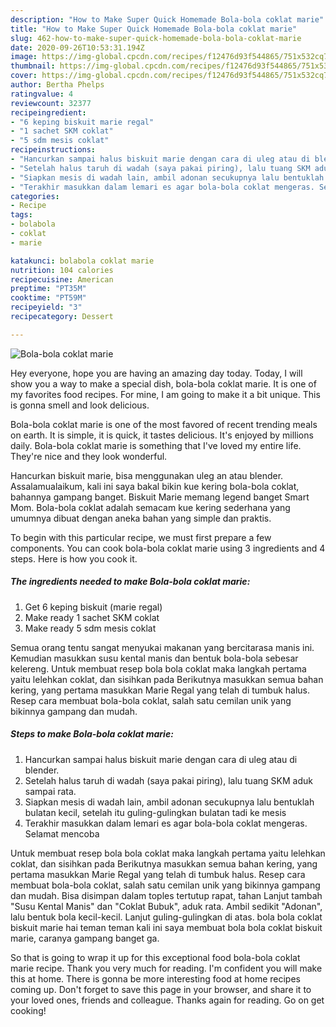 ```yaml
---
description: "How to Make Super Quick Homemade Bola-bola coklat marie"
title: "How to Make Super Quick Homemade Bola-bola coklat marie"
slug: 462-how-to-make-super-quick-homemade-bola-bola-coklat-marie
date: 2020-09-26T10:53:31.194Z
image: https://img-global.cpcdn.com/recipes/f12476d93f544865/751x532cq70/bola-bola-coklat-marie-foto-resep-utama.jpg
thumbnail: https://img-global.cpcdn.com/recipes/f12476d93f544865/751x532cq70/bola-bola-coklat-marie-foto-resep-utama.jpg
cover: https://img-global.cpcdn.com/recipes/f12476d93f544865/751x532cq70/bola-bola-coklat-marie-foto-resep-utama.jpg
author: Bertha Phelps
ratingvalue: 4
reviewcount: 32377
recipeingredient:
- "6 keping biskuit marie regal"
- "1 sachet SKM coklat"
- "5 sdm mesis coklat"
recipeinstructions:
- "Hancurkan sampai halus biskuit marie dengan cara di uleg atau di blender."
- "Setelah halus taruh di wadah (saya pakai piring), lalu tuang SKM aduk sampai rata."
- "Siapkan mesis di wadah lain, ambil adonan secukupnya lalu bentuklah bulatan kecil, setelah itu guling-gulingkan bulatan tadi ke mesis"
- "Terakhir masukkan dalam lemari es agar bola-bola coklat mengeras. Selamat mencoba"
categories:
- Recipe
tags:
- bolabola
- coklat
- marie

katakunci: bolabola coklat marie 
nutrition: 104 calories
recipecuisine: American
preptime: "PT35M"
cooktime: "PT59M"
recipeyield: "3"
recipecategory: Dessert

---
```



![Bola-bola coklat marie](https://img-global.cpcdn.com/recipes/f12476d93f544865/751x532cq70/bola-bola-coklat-marie-foto-resep-utama.jpg)

Hey everyone, hope you are having an amazing day today. Today, I will show you a way to make a special dish, bola-bola coklat marie. It is one of my favorites food recipes. For mine, I am going to make it a bit unique. This is gonna smell and look delicious.

Bola-bola coklat marie is one of the most favored of recent trending meals on earth. It is simple, it is quick, it tastes delicious. It's enjoyed by millions daily. Bola-bola coklat marie is something that I've loved my entire life. They're nice and they look wonderful.

Hancurkan biskuit marie, bisa menggunakan uleg an atau blender. Assalamualaikum, kali ini saya bakal bikin kue kering bola-bola coklat, bahannya gampang banget. Biskuit Marie memang legend banget Smart Mom. Bola-bola coklat adalah semacam kue kering sederhana yang umumnya dibuat dengan aneka bahan yang simple dan praktis.


To begin with this particular recipe, we must first prepare a few components. You can cook bola-bola coklat marie using 3 ingredients and 4 steps. Here is how you cook it.

<!--inarticleads1-->

##### The ingredients needed to make Bola-bola coklat marie:

1. Get 6 keping biskuit (marie regal)
1. Make ready 1 sachet SKM coklat
1. Make ready 5 sdm mesis coklat


Semua orang tentu sangat menyukai makanan yang bercitarasa manis ini. Kemudian masukkan susu kental manis dan bentuk bola-bola sebesar kelereng. Untuk membuat resep bola bola coklat maka langkah pertama yaitu lelehkan coklat, dan sisihkan pada Berikutnya masukkan semua bahan kering, yang pertama masukkan Marie Regal yang telah di tumbuk halus. Resep cara membuat bola-bola coklat, salah satu cemilan unik yang bikinnya gampang dan mudah. 

<!--inarticleads2-->

##### Steps to make Bola-bola coklat marie:

1. Hancurkan sampai halus biskuit marie dengan cara di uleg atau di blender.
1. Setelah halus taruh di wadah (saya pakai piring), lalu tuang SKM aduk sampai rata.
1. Siapkan mesis di wadah lain, ambil adonan secukupnya lalu bentuklah bulatan kecil, setelah itu guling-gulingkan bulatan tadi ke mesis
1. Terakhir masukkan dalam lemari es agar bola-bola coklat mengeras. Selamat mencoba


Untuk membuat resep bola bola coklat maka langkah pertama yaitu lelehkan coklat, dan sisihkan pada Berikutnya masukkan semua bahan kering, yang pertama masukkan Marie Regal yang telah di tumbuk halus. Resep cara membuat bola-bola coklat, salah satu cemilan unik yang bikinnya gampang dan mudah. Bisa disimpan dalam toples tertutup rapat, tahan Lanjut tambah &#34;Susu Kental Manis&#34; dan &#34;Coklat Bubuk&#34;, aduk rata. Ambil sedikit &#34;Adonan&#34;, lalu bentuk bola kecil-kecil. Lanjut guling-gulingkan di atas. bola bola coklat biskuit marie hai teman teman kali ini saya membuat bola bola coklat biskuit marie, caranya gampang banget ga. 

So that is going to wrap it up for this exceptional food bola-bola coklat marie recipe. Thank you very much for reading. I'm confident you will make this at home. There is gonna be more interesting food at home recipes coming up. Don't forget to save this page in your browser, and share it to your loved ones, friends and colleague. Thanks again for reading. Go on get cooking!
